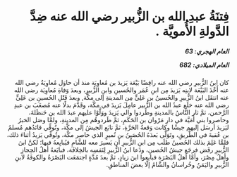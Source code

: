 <h1 dir="rtl">فِتنَةُ عبدِ الله بن الزُّبير رضي الله عنه ضِدَّ الدَّولةِ الأُمويَّة .</h1>

<h5 dir="rtl">العام الهجري:  63

العام الميلادي: 682

</h5>

<p dir="rtl">كان ابنُ الزُّبيرِ رضي الله عنه رافِضًا بَيْعَة يَزيدَ بن مُعاوِيَة منذ أن حاوَل مُعاوِيَةُ رضي الله عنه أَخْذَ البَيْعَة لابنِه يَزيدَ مِن ابنِ عُمَر والحُسينِ وابنِ الزُّبيرِ، وبعدَ وَفاةِ مُعاوِيَة رضي الله عنه انتقَل ابنُ الزُّبيرِ والحُسينُ بن عَلِيٍّ مِن المدينةِ إلى مكَّة, وبعدَ قَتْلِ الحُسينِ بن عَلِيٍّ رضي الله عنه خلَع عبدُ الله بن الزُّبير عامِلَ يَزيدَ في مكَّة، وقَدَّمَ بدلًا عنه مُصعَبَ بن عبدِ الرَّحمن، ثمَّ ثار النَّاسُ بالمدينةِ وطَردوا والي يَزيدَ ووَلَّوْا عليهم عبدَ الله بن حَنظَلةَ، وحاصروا بني أُمَيَّة في دارِ مَرْوان بن الحَكَمِ، ثمَّ طَردوهُم مِن المدينةِ، ولمَّا وصَل الخبرُ ليَزيدَ أرسَل إليهم جيشًا وكانت وَقعةُ الحَرَّةِ، ثمَّ تابَع الجيشُ إلى مكَّة، وتُوفِّي قائدُهم مُسلمُ بن عُقبةَ في الطَّريقِ، وتَوَلَّى بَعدَهُ الحُصَينُ بن نُميرٍ الذي حاصر مكَّة، وتُوفِّي يَزيدُ أثناءَ ذلك، فلمَّا عَلِمَ بذلك الحُصينُ طلَب مِن ابنِ الزُّبيرِ أن يَسيرَ معه للشَّامِ فيُبايِعهُ فيها؛ لكنَّ ابنَ الزُّبيرِ رفَض فرجَع جيشُ الحُصينِ، ودَعا ابنُ الزُّبيرِ لِنَفسِه بالخِلافَة، فبايَعهُ أهلُ الحِجازِ وأهلُ مِصْرَ، وأمَّا أهلُ البَصْرَة فبايعوا ابنَ زيادٍ، ثمَّ بعدَ مُدَّةٍ اجتمَعَت البَصْرَةُ والكوفَةُ لابنِ الزُّبيرِ واليَمَنُ وخُراسانُ والشَّامُ إلَّا بعضَ المناطقِ.</p></br>

